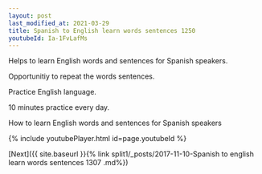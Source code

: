 ```yaml
---
layout: post
last_modified_at: 2021-03-29
title: Spanish to English learn words sentences 1250 
youtubeId: Ia-1FvLafMs
---
```

 
 
Helps to learn English words and sentences for Spanish speakers.

Opportunitiy to repeat the words sentences. 

Practice English language. 
 
10 minutes practice every day. 
 
How to learn English words and sentences for Spanish speakers 
 
{% include youtubePlayer.html id=page.youtubeId %}
 
 
[Next]({{ site.baseurl }}{% link  split1/_posts/2017-11-10-Spanish to english learn words sentences 1307 .md%})
 
